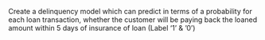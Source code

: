 Create a delinquency model which can predict in terms of a probability for each loan transaction, whether the customer will be paying back the loaned amount within 5 days of insurance of loan 
(Label ‘1’ & ’0’)
